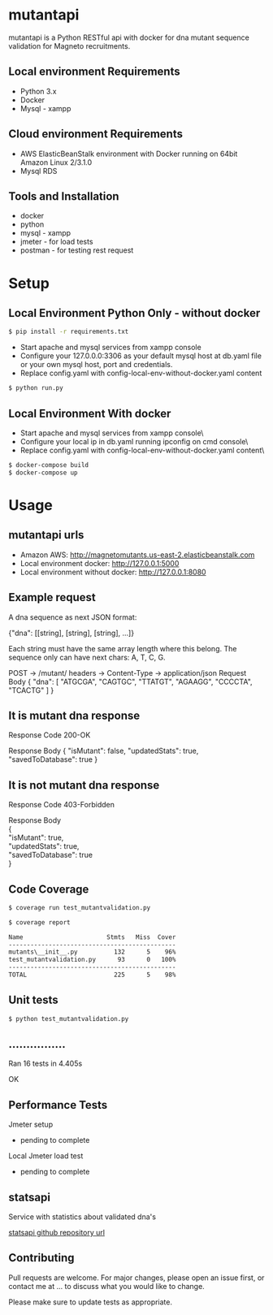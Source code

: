 # mutantapi

mutantapi is a Python RESTful api  with docker for dna mutant sequence validation for Magneto recruitments.

## Local environment Requirements

- Python 3.x
- Docker
- Mysql - xampp

## Cloud environment Requirements

- AWS ElasticBeanStalk environment with Docker running on 64bit Amazon Linux 2/3.1.0
- Mysql RDS

## Tools and Installation

- docker
- python
- mysql - xampp
- jmeter - for load tests
- postman - for testing rest request


# Setup

## Local Environment Python Only - without docker

```bash
$ pip install -r requirements.txt
```
- Start apache and mysql services from xampp console
- Configure your 127.0.0.0:3306 as your default mysql host at db.yaml file or your own mysql host, port and credentials.
- Replace config.yaml with config-local-env-without-docker.yaml content

```bash
$ python run.py
```

## Local Environment With docker

- Start apache and mysql services from xampp console\
- Configure your local ip in db.yaml running ipconfig on cmd console\
- Replace config.yaml with config-local-env-without-docker.yaml content\

```bash
$ docker-compose build
$ docker-compose up
```



# Usage

## mutantapi urls

- Amazon AWS: http://magnetomutants.us-east-2.elasticbeanstalk.com
- Local environment docker: http://127.0.0.1:5000
- Local environment without docker: http://127.0.0.1:8080

## Example request

A dna sequence as next JSON format:

{"dna": [[string], [string], [string], ...]}

Each string must have the same array length where this belong. The sequence only can have next chars: A, T, C, G.

POST → /mutant/ 
headers → Content-Type → application/json
Request Body
{
    "dna": [
        "ATGCGA",
        "CAGTGC",
        "TTATGT",
        "AGAAGG",
        "CCCCTA",
        "TCACTG"
    ]
}

## It is mutant dna response

Response Code 
200-OK

Response Body
{
    "isMutant": false,
    "updatedStats": true,
    "savedToDatabase": true
}

## It is not mutant dna response

Response Code 
403-Forbidden

Response Body  
{  
    "isMutant": true,  
    "updatedStats": true,  
    "savedToDatabase": true  
}  



## Code Coverage

```bash
$ coverage run test_mutantvalidation.py

$ coverage report

Name                       Stmts   Miss  Cover
----------------------------------------------
mutants\__init__.py          132      5    96%
test_mutantvalidation.py      93      0   100%
----------------------------------------------
TOTAL                        225      5    98%
```

## Unit tests

```bash
$ python test_mutantvalidation.py
```

................
----------------------------------------------------------------------
Ran 16 tests in 4.405s

OK

## Performance Tests

Jmeter setup

- pending to complete

Local Jmeter load test

- pending to complete

## statsapi

Service with statistics about validated dna's

[statsapi github repository url](https://github.com/sergion2010/statsapi)

## Contributing

Pull requests are welcome. For major changes, please open an issue first, or contact me at ... to discuss what you would like to change.

Please make sure to update tests as appropriate.
